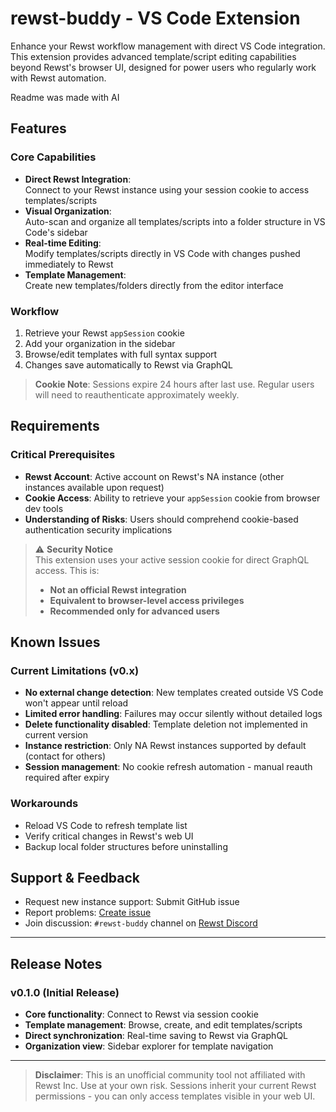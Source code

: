 # rewst-buddy - VS Code Extension

Enhance your Rewst workflow management with direct VS Code integration. This extension provides advanced template/script editing capabilities beyond Rewst's browser UI, designed for power users who regularly work with Rewst automation.

Readme was made with AI

## Features

### Core Capabilities
- **Direct Rewst Integration**:  
  Connect to your Rewst instance using your session cookie to access templates/scripts
- **Visual Organization**:  
  Auto-scan and organize all templates/scripts into a folder structure in VS Code's sidebar
- **Real-time Editing**:  
  Modify templates/scripts directly in VS Code with changes pushed immediately to Rewst
- **Template Management**:  
  Create new templates/folders directly from the editor interface

### Workflow
1. Retrieve your Rewst `appSession` cookie
2. Add your organization in the sidebar
3. Browse/edit templates with full syntax support
4. Changes save automatically to Rewst via GraphQL

> **Cookie Note**: Sessions expire 24 hours after last use. Regular users will need to reauthenticate approximately weekly.

## Requirements

### Critical Prerequisites
- **Rewst Account**: Active account on Rewst's NA instance (other instances available upon request)
- **Cookie Access**: Ability to retrieve your `appSession` cookie from browser dev tools
- **Understanding of Risks**: Users should comprehend cookie-based authentication security implications

> :warning: **Security Notice**  
> This extension uses your active session cookie for direct GraphQL access. This is:
> - **Not an official Rewst integration**
> - **Equivalent to browser-level access privileges**
> - **Recommended only for advanced users**

## Known Issues

### Current Limitations (v0.x)
- **No external change detection**: New templates created outside VS Code won't appear until reload
- **Limited error handling**: Failures may occur silently without detailed logs
- **Delete functionality disabled**: Template deletion not implemented in current version
- **Instance restriction**: Only NA Rewst instances supported by default (contact for others)
- **Session management**: No cookie refresh automation - manual reauth required after expiry

### Workarounds
- Reload VS Code to refresh template list
- Verify critical changes in Rewst's web UI
- Backup local folder structures before uninstalling

## Support & Feedback
- Request new instance support: Submit GitHub issue
- Report problems: [Create issue](https://github.com/Brostash/rewst-buddy/issues)
- Join discussion: `#rewst-buddy` channel on [Rewst Discord](https://discord.gg/rewst)

---

## Release Notes

### v0.1.0 (Initial Release)
- **Core functionality**: Connect to Rewst via session cookie
- **Template management**: Browse, create, and edit templates/scripts
- **Direct synchronization**: Real-time saving to Rewst via GraphQL
- **Organization view**: Sidebar explorer for template navigation

---

> **Disclaimer**: This is an unofficial community tool not affiliated with Rewst Inc. Use at your own risk. Sessions inherit your current Rewst permissions - you can only access templates visible in your web UI.